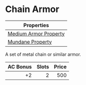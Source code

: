 # Chain Armor

| Properties                                                                  |
| --------------------------------------------------------------------------- |
| [Medium Armor Property](../../Armor%20Properties/Medium%20Armor%20Property.md) |
| [Mundane Property](../../Material%20Properties/Mundane%20Property.md)    |

A set of metal chain or similar armor.

| AC Bonus | Slots | Price |
| -------: | ----: | ----: |
|       +2 |     2 |   500 |
